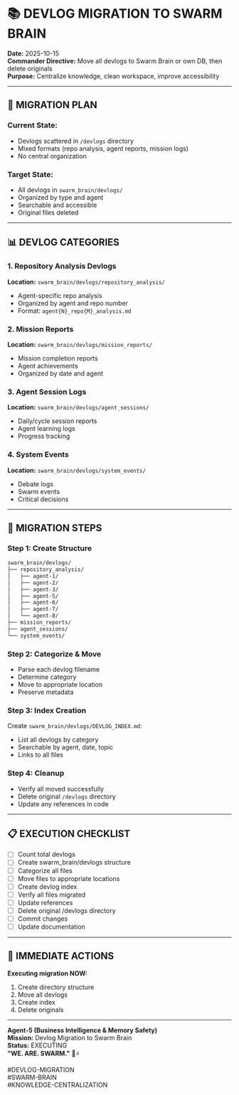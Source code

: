 # 📚 DEVLOG MIGRATION TO SWARM BRAIN

**Date:** 2025-10-15  
**Commander Directive:** Move all devlogs to Swarm Brain or own DB, then delete originals  
**Purpose:** Centralize knowledge, clean workspace, improve accessibility

---

## 🎯 MIGRATION PLAN

### **Current State:**
- Devlogs scattered in `/devlogs` directory
- Mixed formats (repo analysis, agent reports, mission logs)
- No central organization

### **Target State:**
- All devlogs in `swarm_brain/devlogs/`
- Organized by type and agent
- Searchable and accessible
- Original files deleted

---

## 📊 DEVLOG CATEGORIES

### **1. Repository Analysis Devlogs**
**Location:** `swarm_brain/devlogs/repository_analysis/`
- Agent-specific repo analysis
- Organized by agent and repo number
- Format: `agent{N}_repo{M}_analysis.md`

### **2. Mission Reports**
**Location:** `swarm_brain/devlogs/mission_reports/`
- Mission completion reports
- Agent achievements
- Organized by date and agent

### **3. Agent Session Logs**
**Location:** `swarm_brain/devlogs/agent_sessions/`
- Daily/cycle session reports
- Agent learning logs
- Progress tracking

### **4. System Events**
**Location:** `swarm_brain/devlogs/system_events/`
- Debate logs
- Swarm events
- Critical decisions

---

## 🚀 MIGRATION STEPS

### **Step 1: Create Structure**
```bash
swarm_brain/devlogs/
├── repository_analysis/
│   ├── agent-1/
│   ├── agent-2/
│   ├── agent-3/
│   ├── agent-5/
│   ├── agent-6/
│   ├── agent-7/
│   └── agent-8/
├── mission_reports/
├── agent_sessions/
└── system_events/
```

### **Step 2: Categorize & Move**
- Parse each devlog filename
- Determine category
- Move to appropriate location
- Preserve metadata

### **Step 3: Index Creation**
Create `swarm_brain/devlogs/DEVLOG_INDEX.md`:
- List all devlogs by category
- Searchable by agent, date, topic
- Links to all files

### **Step 4: Cleanup**
- Verify all moved successfully
- Delete original `/devlogs` directory
- Update any references in code

---

## 📋 EXECUTION CHECKLIST

- [ ] Count total devlogs
- [ ] Create swarm_brain/devlogs structure
- [ ] Categorize all files
- [ ] Move files to appropriate locations
- [ ] Create devlog index
- [ ] Verify all files migrated
- [ ] Update references
- [ ] Delete original /devlogs directory
- [ ] Commit changes
- [ ] Update documentation

---

## 🎯 IMMEDIATE ACTIONS

**Executing migration NOW:**
1. Create directory structure
2. Move all devlogs
3. Create index
4. Delete originals

---

**Agent-5 (Business Intelligence & Memory Safety)**  
**Mission:** Devlog Migration to Swarm Brain  
**Status:** EXECUTING  
**"WE. ARE. SWARM."** 🐝⚡

#DEVLOG-MIGRATION  
#SWARM-BRAIN  
#KNOWLEDGE-CENTRALIZATION  


